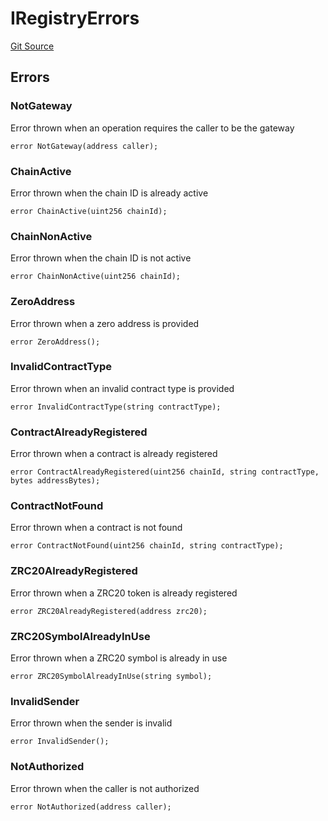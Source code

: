 # IRegistryErrors
[Git Source](https://github.com/zeta-chain/protocol-contracts/blob/main/v2/contracts/evm/interfaces/IRegistry.sol)


## Errors
### NotGateway
Error thrown when an operation requires the caller to be the gateway


```solidity
error NotGateway(address caller);
```

### ChainActive
Error thrown when the chain ID is already active


```solidity
error ChainActive(uint256 chainId);
```

### ChainNonActive
Error thrown when the chain ID is not active


```solidity
error ChainNonActive(uint256 chainId);
```

### ZeroAddress
Error thrown when a zero address is provided


```solidity
error ZeroAddress();
```

### InvalidContractType
Error thrown when an invalid contract type is provided


```solidity
error InvalidContractType(string contractType);
```

### ContractAlreadyRegistered
Error thrown when a contract is already registered


```solidity
error ContractAlreadyRegistered(uint256 chainId, string contractType, bytes addressBytes);
```

### ContractNotFound
Error thrown when a contract is not found


```solidity
error ContractNotFound(uint256 chainId, string contractType);
```

### ZRC20AlreadyRegistered
Error thrown when a ZRC20 token is already registered


```solidity
error ZRC20AlreadyRegistered(address zrc20);
```

### ZRC20SymbolAlreadyInUse
Error thrown when a ZRC20 symbol is already in use


```solidity
error ZRC20SymbolAlreadyInUse(string symbol);
```

### InvalidSender
Error thrown when the sender is invalid


```solidity
error InvalidSender();
```

### NotAuthorized
Error thrown when the caller is not authorized


```solidity
error NotAuthorized(address caller);
```

